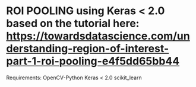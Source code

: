 # ROI POOLING using Keras < 2.0 based on the tutorial here: https://towardsdatascience.com/understanding-region-of-interest-part-1-roi-pooling-e4f5dd65bb44

Requirements: 
              OpenCV-Python
              Keras < 2.0
              scikit_learn 




